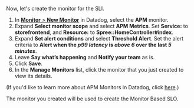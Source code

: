 Now, let's create the monitor for the SLI.

1. In <a href="https://app.datadoghq.com/monitors#/create" target="_datadog">**Monitor** > **New Monitor**</a> in Datadog, select the **APM** monitor.
2. Expand **Select monitor scope** and select **APM Metrics**. Set **Service:** to **storefrontend**, and **Resource:** to **Spree::HomeController#index**.
3. Expand **Set alert conditions** and select **Threshold Alert**. Set the alert criteria to **Alert when the *p99 latency* is *above* *6* over the last *5 minutes***.  
4. Leave **Say what’s happening** and **Notify your team** as is. 
5. Click **Save**. 
6. In the **Manage Monitors** list, click the monitor that you just created to view its details.

(If you'd like to learn more about APM Monitors in Datadog, click <a href="https://docs.datadoghq.com/monitors/monitor_types/apm/?tab=apmmetrics#overview" target="_blank">here</a>.)

The monitor you created will be used to create the Monitor Based SLO.